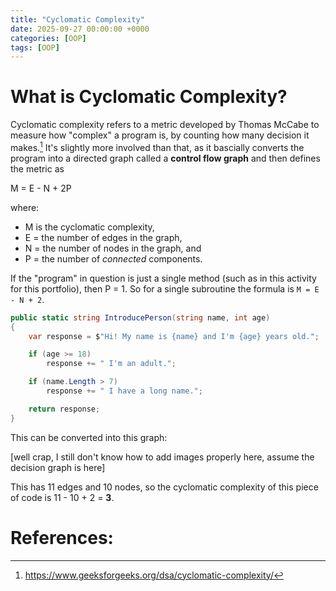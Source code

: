 ```yaml
---
title: "Cyclomatic Complexity"
date: 2025-09-27 00:00:00 +0000
categories: [OOP]
tags: [OOP]
---
```


# What is Cyclomatic Complexity?

Cyclomatic complexity refers to a metric developed by Thomas McCabe to measure how "complex" a program is, by counting how many decision it makes.[^1] It's slightly more involved than that, as it bascially converts the program into a directed graph called a **control flow graph** and then defines the metric as 

M = E - N + 2P

where: 
- M is the cyclomatic complexity,
- E = the number of edges in the graph,
- N = the number of nodes in the graph, and
- P = the number of _connected_ components.

If the "program" in question is just a single method (such as in this activity for this portfolio), then P = 1. So for a single subroutine the formula is `M = E - N + 2`. 

```C#
public static string IntroducePerson(string name, int age)
{
    var response = $"Hi! My name is {name} and I'm {age} years old.";

    if (age >= 18)
        response += " I'm an adult.";

    if (name.Length > 7)
        response += " I have a long name.";

    return response;
}
```

This can be converted into this graph:

[well crap, I still don't know how to add images properly here, assume the decision graph is here]

This has 11 edges and 10 nodes, so the cyclomatic complexity of this piece of code is 11 - 10 + 2 = **3**. 



# References:

[^1]: https://www.geeksforgeeks.org/dsa/cyclomatic-complexity/
